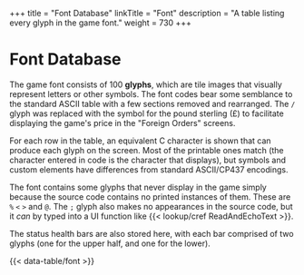 +++
title = "Font Database"
linkTitle = "Font"
description = "A table listing every glyph in the game font."
weight = 730
+++

# Font Database

The game font consists of 100 **glyphs**, which are tile images that visually represent letters or other symbols. The font codes bear some semblance to the standard ASCII table with a few sections removed and rearranged. The `/` glyph was replaced with the symbol for the pound sterling (&pound;) to facilitate displaying the game's price in the "Foreign Orders" screens.

For each row in the table, an equivalent C character is shown that can produce each glyph on the screen. Most of the printable ones match (the character entered in code is the character that displays), but symbols and custom elements have differences from standard ASCII/CP437 encodings.

The font contains some glyphs that never display in the game simply because the source code contains no printed instances of them. These are `%` `<` `>` and `@`. The `;` glyph also makes no appearances in the source code, but it _can_ by typed into a UI function like {{< lookup/cref ReadAndEchoText >}}.

The status health bars are also stored here, with each bar comprised of two glyphs (one for the upper half, and one for the lower).

{{< data-table/font >}}

